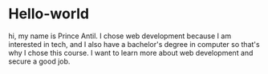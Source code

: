 # Hello-world
hi, my name is Prince Antil. I chose web development because I am interested in tech, and I also have a bachelor's degree in computer so that's why I chose this course. I want to learn more about web development and secure a good job.